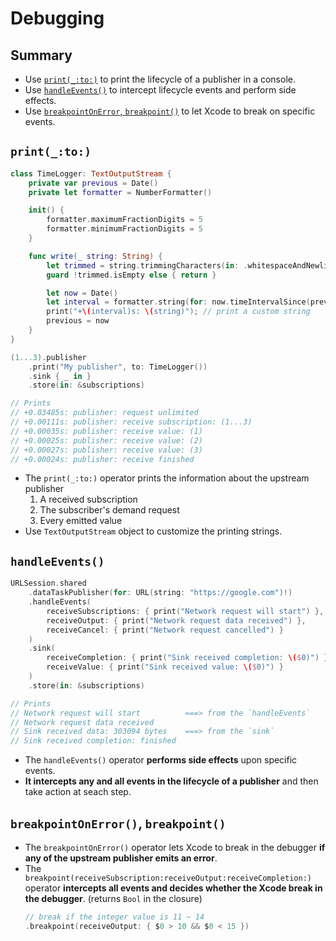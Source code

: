 # Debugging

## Summary

- Use [`print(_:to:)`](#print_to) to print the lifecycle of a publisher in a console.
- Use [`handleEvents()`](#handleevents) to intercept lifecycle events and perform side effects.
- Use [`breakpointOnError`, `breakpoint()`](#breakpointonerror-breakpoint) to let Xcode to break on specific events.

## `print(_:to:)`

```swift
class TimeLogger: TextOutputStream {
    private var previous = Date()
    private let formatter = NumberFormatter()

    init() {
        formatter.maximumFractionDigits = 5
        formatter.minimumFractionDigits = 5
    }

    func write(_ string: String) {
        let trimmed = string.trimmingCharacters(in: .whitespaceAndNewlines)
        guard !trimmed.isEmpty else { return }

        let now = Date()
        let interval = formatter.string(for: now.timeIntervalSince(previous))!
        print("+\(interval)s: \(string)"); // print a custom string
        previous = now
    }
}

(1...3).publisher
    .print("My publisher", to: TimeLogger())
    .sink { _ in }
    .store(in: &subscriptions)

// Prints
// +0.03485s: publisher: request unlimited
// +0.00111s: publisher: receive subscription: (1...3)
// +0.00035s: publisher: receive value: (1)
// +0.00025s: publisher: receive value: (2)
// +0.00027s: publisher: receive value: (3)
// +0.00024s: publisher: receive finished
```

- The `print(_:to:)` operator prints the information about the upstream publisher
  1. A received subscription
  2. The subscriber's demand request
  3. Every emitted value
- Use `TextOutputStream` object to customize the printing strings.

## `handleEvents()`

```swift
URLSession.shared
    .dataTaskPublisher(for: URL(string: "https://google.com")!)
    .handleEvents(
        receiveSubscriptions: { print("Network request will start") },
        receiveOutput: { print("Network request data received") },
        receiveCancel: { print("Network request cancelled") }
    )
    .sink(
        receiveCompletion: { print("Sink received completion: \($0)") },
        receiveValue: { print("Sink received value: \($0)") }
    )
    .store(in: &subscriptions)

// Prints
// Network request will start          ===> from the `handleEvents`
// Network request data received
// Sink received data: 303094 bytes    ===> from the `sink`
// Sink received completion: finished
```

- The `handleEvents()` operator **performs side effects** upon specific events.
- **It intercepts any and all events in the lifecycle of a publisher** and then take action at seach step.

## `breakpointOnError()`, `breakpoint()`

- The `breakpointOnError()` operator lets Xcode to break in the debugger **if any of the upstream publisher emits an error**.
- The `breakpoint(receiveSubscription:receiveOutput:receiveCompletion:)` operator **intercepts all events and decides whether the Xcode break in the debugger**. (returns `Bool` in the closure)
  ```swift
  // break if the integer value is 11 ~ 14
  .breakpoint(receiveOutput: { $0 > 10 && $0 < 15 })
  ```
